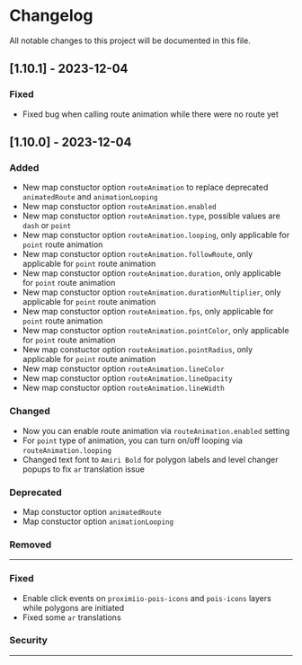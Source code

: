 # Changelog

All notable changes to this project will be documented in this file.

## [1.10.1] - 2023-12-04


### Fixed

- Fixed bug when calling route animation while there were no route yet


## [1.10.0] - 2023-12-04

### Added

- New map constuctor option `routeAnimation` to replace deprecated `animatedRoute` and `animationLooping`
- New map constuctor option `routeAnimation.enabled`
- New map constuctor option `routeAnimation.type`, possible values are `dash` or `point`
- New map constuctor option `routeAnimation.looping`, only applicable for `point` route animation 
- New map constuctor option `routeAnimation.followRoute`, only applicable for `point` route animation 
- New map constuctor option `routeAnimation.duration`, only applicable for `point` route animation 
- New map constuctor option `routeAnimation.durationMultiplier`, only applicable for `point` route animation 
- New map constuctor option `routeAnimation.fps`, only applicable for `point` route animation 
- New map constuctor option `routeAnimation.pointColor`, only applicable for `point` route animation 
- New map constuctor option `routeAnimation.pointRadius`, only applicable for `point` route animation 
- New map constuctor option `routeAnimation.lineColor`
- New map constuctor option `routeAnimation.lineOpacity`
- New map constuctor option `routeAnimation.lineWidth`

### Changed

- Now you can enable route animation via `routeAnimation.enabled` setting
- For `point` type of animation, you can turn on/off looping via `routeAnimation.looping`
- Changed text font to `Amiri Bold` for polygon labels and level changer popups to fix `ar` translation issue

### Deprecated

- Map constuctor option `animatedRoute`
- Map constuctor option `animationLooping`

### Removed

---

### Fixed

- Enable click events on `proximiio-pois-icons` and `pois-icons` layers while polygons are initiated 
- Fixed some `ar` translations

### Security

---